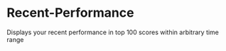 # Recent-Performance
Displays your recent performance in top 100 scores within arbitrary time range
